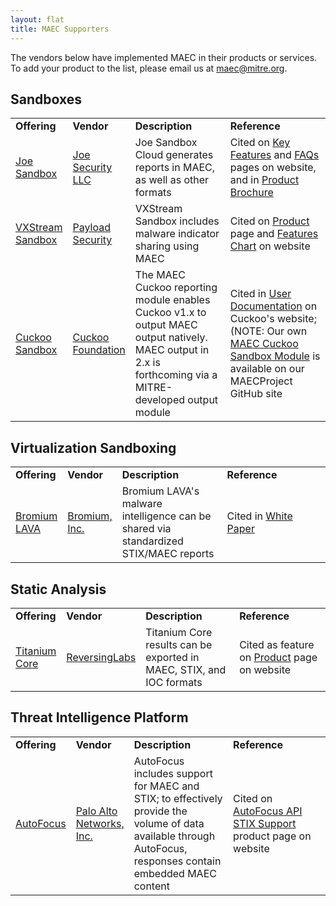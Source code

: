 ```yaml
---
layout: flat
title: MAEC Supporters
---
```


The vendors below have implemented MAEC in their products or services. To add your product to the list, please email us at [maec@mitre.org](mailto:maec@mitre.org).

## Sandboxes

<table>
<tr class="cellboarder">
<td class="borderbottomcellboarder" style="width: 15%"><b>Offering</b></td>
<td class="borderbottomcellboarder" style="width: 15%"><b>Vendor</b></td>
<td class="borderbottomcellboarder" style="width: 35%"><b>Description</b></td>
<td class="borderbottomcellboarder" style="width: 35%"><b>Reference</b></td>
</tr>

<tr class="cellboarder">
<td class="borderbottomcellboarder" style="width: 15%"><a href="https://www.joesecurity.org/joe-sandbox-cloud" target="_blank">Joe Sandbox</a></td>
<td class="borderbottomcellboarder" style="width: 15%"><a href="https://www.joesecurity.org/" target="_blank">Joe Security LLC</a></td>
<td class="borderbottomcellboarder" style="width: 35%">Joe Sandbox Cloud generates reports in MAEC, as well as other formats</td>
<td class="borderbottomcellboarder" style="width: 35%">Cited on <a target="_blank" href="https://www.joesecurity.org/joe-sandbox-cloud#key-features">Key Features</a> and <a target="_blank" href="https://www.joesecurity.org/joe-sandbox-cloud#faq">FAQs</a> pages on website, and in <a target="_blank" href="https://www.joesecurity.org/resources/Joe%20Sandbox%20Cloud%20Feature%20Sheet.pdf">Product Brochure</a></td>
</tr>

<tr class="cellboarder">
<td class="borderbottomcellboarder" style="width: 15%"><a href="https://www.payload-security.com/products/vxstream-sandbox" target="_blank">VXStream Sandbox</a></td>
<td class="borderbottomcellboarder" style="width: 15%"><a href="https://www.payload-security.com/" target="_blank">Payload Security</a></td>
<td class="borderbottomcellboarder" style="width: 35%">VXStream Sandbox includes malware indicator sharing using MAEC</td>
<td class="borderbottomcellboarder" style="width: 35%">Cited on <a target="_blank" href="https://www.payload-security.com/products/vxstream-sandbox">Product</a> page and <a target="_blank" href="https://www.payload-security.com/download/VxStream%20Feature%20Comparison.pdf">Features Chart</a> on website</td>
</tr>

<tr class="cellboarder">
<td class="borderbottomcellboarder" style="width: 15%"><a href="https://cuckoosandbox.org/#about" target="_blank">Cuckoo Sandbox</a></td>
<td class="borderbottomcellboarder" style="width: 15%"><a href="https://cuckoosandbox.org/" target="_blank">Cuckoo Foundation</a></td>
<td class="borderbottomcellboarder" style="width: 35%">The MAEC Cuckoo reporting module enables Cuckoo v1.x to output MAEC output natively. MAEC output in 2.x is forthcoming via a MITRE-developed output module</td>
<td class="borderbottomcellboarder" style="width: 35%">Cited in <a target="_blank" href="http://docs.cuckoosandbox.org/en/1.2/installation/host/configuration/#reporting-conf">User Documentation</a> on Cuckoo's website; (NOTE: Our own <a target="_blank" href="https://github.com/MAECProject/cuckoo">MAEC Cuckoo Sandbox Module</a> is available on our MAECProject GitHub site</td>
</tr>
</table>

## Virtualization Sandboxing

<table>
<tr class="cellboarder">
<td class="borderbottomcellboarder" style="width: 15%"><b>Offering</b></td>
<td class="borderbottomcellboarder" style="width: 15%"><b>Vendor</b></td>
<td class="borderbottomcellboarder" style="width: 35%"><b>Description</b></td>
<td class="borderbottomcellboarder" style="width: 35%"><b>Reference</b></td>
</tr>

<tr class="cellboarder">
<td class="borderbottomcellboarder" style="width: 15%"><a href="https://www.bromium.com/content/lava-overview.html" target="_blank">Bromium LAVA</a></td>
<td class="borderbottomcellboarder" style="width: 15%"><a href="https://www.bromium.com/" target="_blank">Bromium, Inc.</a></td>
<td class="borderbottomcellboarder" style="width: 35%">Bromium LAVA's malware intelligence can be shared via standardized STIX/MAEC reports</td>
<td class="borderbottomcellboarder" style="width: 35%">Cited in <a target="_blank" href="https://www.bromium.com/unparalleled-attack-visibility.html?utm_campaign=krebs-jan2015&utm_source=krebsonsecurity.com&utm_medium=banner&utm_content=unparalleled-attack-visibility-728x90">White Paper</a></td>
</tr>
</table>

## Static Analysis

<table>
<tr class="cellboarder">
<td class="borderbottomcellboarder" style="width: 15%"><b>Offering</b></td>
<td class="borderbottomcellboarder" style="width: 15%"><b>Vendor</b></td>
<td class="borderbottomcellboarder" style="width: 35%"><b>Description</b></td>
<td class="borderbottomcellboarder" style="width: 35%"><b>Reference</b></td>
</tr>

<tr class="cellboarder">
<td class="borderbottomcellboarder" style="width: 15%"><a href="https://www.reversinglabs.com/products/malware-analysis-solution.html" target="_blank">Titanium Core</a></td>
<td class="borderbottomcellboarder" style="width: 15%"><a href="https://www.reversinglabs.com/products/malware-analysis-solution.html" target="_blank">ReversingLabs</a></td>
<td class="borderbottomcellboarder" style="width: 35%">Titanium Core results can be exported in MAEC, STIX, and IOC formats</td>
<td class="borderbottomcellboarder" style="width: 35%">Cited as feature on <a target="_blank" href="https://www.reversinglabs.com/products/malware-analysis-solution.html">Product</a> page on website</td>
</tr>
</table>

## Threat Intelligence Platform

<table>
<tr class="cellboarder">
<td class="borderbottomcellboarder" style="width: 15%"><b>Offering</b></td>
<td class="borderbottomcellboarder" style="width: 15%"><b>Vendor</b></td>
<td class="borderbottomcellboarder" style="width: 35%"><b>Description</b></td>
<td class="borderbottomcellboarder" style="width: 35%"><b>Reference</b></td>
</tr>

<tr class="cellboarder">
<td class="borderbottomcellboarder" style="width: 15%"><a href="https://www.paloaltonetworks.com/documentation/autofocus/autofocus/autofocus_api/about-the-autofocus-api/autofocus-api-stix-support" target="_blank">AutoFocus</a></td>
<td class="borderbottomcellboarder" style="width: 15%"><a href="https://www.paloaltonetworks.com/" target="_blank">Palo Alto Networks, Inc.</a></td>
<td class="borderbottomcellboarder" style="width: 35%">AutoFocus includes support for MAEC and STIX; to effectively provide the volume of data available through AutoFocus, responses contain embedded MAEC content</td>
<td class="borderbottomcellboarder" style="width: 35%">Cited on <a target="_blank" href="https://www.paloaltonetworks.com/documentation/autofocus/autofocus/autofocus_api/about-the-autofocus-api/autofocus-api-stix-support">AutoFocus API STIX Support</a> product page on website</td>
</tr>
</table>
